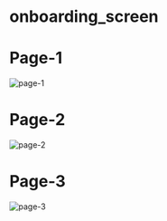 # onboarding_screen


# Page-1
![page-1](https://github.com/KadirAksoy/Flutter-UI-Example/assets/90133005/979490c5-b2cf-48ad-969d-6157b02a57d2)

# Page-2
![page-2](https://github.com/KadirAksoy/Flutter-UI-Example/assets/90133005/04eb77e8-e948-42b7-b4e6-bc461646055e)

# Page-3
![page-3](https://github.com/KadirAksoy/Flutter-UI-Example/assets/90133005/02de8e85-d01e-4a64-b841-4cc1d55480eb)
